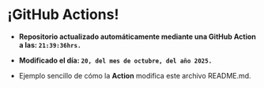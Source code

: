 # ¡GitHub Actions!
* **Repositorio actualizado automáticamente mediante una GitHub Action a las: `21:39:36hrs.`**
* **Modificado el día: `20, del mes de octubre, del año 2025.`**

* Ejemplo sencillo de cómo la **Action** modifica este archivo README.md.
